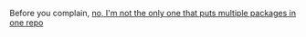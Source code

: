 Before you complain, [no, I'm not the only one that puts multiple packages in one repo](https://github.com/babel/babel/blob/master/doc/design/monorepo.md)